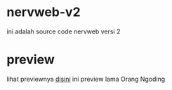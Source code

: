 # nervweb-v2
ini adalah source code nervweb versi 2
# preview
lihat previewnya [disini](https://rinha242.github.io/nervweb-v2) ini preview lama
Orang Ngoding